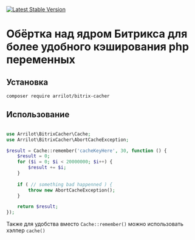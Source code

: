 [![Latest Stable Version](https://poser.pugx.org/arrilot/bitrix-cacher/v/stable.svg)](https://packagist.org/packages/arrilot/bitrix-cacher/)

# Обёртка над ядром Битрикса для более удобного кэширования php переменных

## Установка

```composer require arrilot/bitrix-cacher```

## Использование

```php

use Arrilot\BitrixCacher\Cache;
use Arrilot\BitrixCacher\AbortCacheException;

$result = Cache::remember('cacheKeyHere', 30, function () {
    $result = 0;
    for ($i = 0; $i < 20000000; $i++) {
        $result += $i;
    }
    
    if ( // something bad happenned ) {
        throw new AbortCacheException();
    }

    return $result;
});

```

Также для удобства вместо ```Cache::remember()``` можно использовать хэлпер ```cache()```
